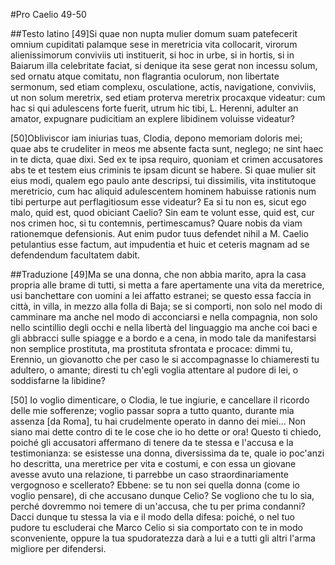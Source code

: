 #Pro Caelio 49-50

##Testo latino
[49]Si quae non nupta mulier domum suam patefecerit omnium cupiditati palamque sese in meretricia vita collocarit, virorum alienissimorum conviviis uti instituerit, si hoc in urbe, si in hortis, si in Baiarum illa celebritate faciat, si denique ita sese gerat non incessu solum, sed ornatu atque comitatu, non flagrantia oculorum, non libertate sermonum, sed etiam complexu, osculatione, actis, navigatione, conviviis, ut non solum meretrix, sed etiam proterva meretrix procaxque videatur: cum hac si qui adulescens forte fuerit, utrum hic tibi, L. Herenni, adulter an amator, expugnare pudicitiam an explere libidinem voluisse videatur?

[50]Obliviscor iam iniurias tuas, Clodia, depono memoriam doloris mei; quae abs te crudeliter in meos me absente facta sunt, neglego; ne sint haec in te dicta, quae dixi. Sed ex te ipsa requiro, quoniam et crimen accusatores abs te et testem eius criminis te ipsam dicunt se habere. Si quae mulier sit eius modi, qualem ego paulo ante descripsi, tui dissimilis, vita institutoque meretricio, cum hac aliquid adulescentem hominem habuisse rationis num tibi perturpe aut perflagitiosum esse videatur? Ea si tu non es, sicut ego malo, quid est, quod obiciant Caelio? Sin eam te volunt esse, quid est, cur nos crimen hoc, si tu contemnis, pertimescamus? Quare nobis da viam rationemque defensionis. Aut enim pudor tuus defendet nihil a M. Caelio petulantius esse factum, aut impudentia et huic et ceteris magnam ad se defendendum facultatem dabit.

##Traduzione
[49]Ma se una donna, che non abbia marito, apra la casa propria alle brame di tutti, si metta a fare apertamente una vita da meretrice, usi banchettare con uomini a lei affatto estranei; se questo essa faccia in città, in villa, in mezzo alla folla di Baja; se si comporti, non solo nel modo di camminare ma anche nel modo di acconciarsi e nella compagnia, non solo nello scintillio degli occhi e nella libertà del linguaggio ma anche coi baci e gli abbracci sulle spiagge e a bordo e a cena, in modo tale da manifestarsi non semplice prostituta, ma prostituta sfrontata e procace: dimmi tu, Erennio, un giovanotto che per caso le si accompagnasse lo chiameresti tu adultero, o amante; diresti tu ch'egli voglia attentare al pudore di lei, o soddisfarne la libidine?

[50] Io voglio dimenticare, o Clodia, le tue ingiurie, e cancellare il ricordo delle mie sofferenze; voglio passar sopra a tutto quanto, durante mia assenza [da Roma], tu hai crudelmente operato in danno dei miei... Non siano mai dette contro di te le cose che io ho dette or ora! Questo ti chiedo, poiché gli accusatori affermano di tenere da te stessa e l'accusa e la testimonianza: se esistesse una donna, diversissima da te, quale io poc'anzi ho descritta, una meretrice per vita e costumi, e con essa un giovane avesse avuto una relazione, ti parrebbe un caso straordinariamente vergognoso e scellerato? Ebbene: se tu non sei quella donna (come io voglio pensare), di che accusano dunque Celio? Se vogliono che tu lo sia, perché dovremmo noi temere di un'accusa, che tu per prima condanni? Dacci dunque tu stessa la via e il modo della difesa: poiché, o nel tuo pudore tu escluderai che Marco Celio si sia comportato con te in modo sconveniente, oppure la tua spudoratezza darà a lui e a tutti gli altri l'arma migliore per difendersi.
